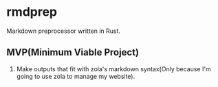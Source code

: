 # rmdprep
Markdown preprocessor written in Rust.
## MVP(Minimum Viable Project)
1. Make outputs that fit with zola's markdown syntax(Only because I'm going to use zola to manage my website).